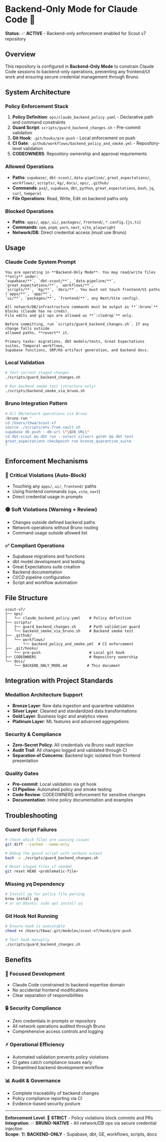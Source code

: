 # Backend-Only Mode for Claude Code 🚧

**Status**: ✅ **ACTIVE** - Backend-only enforcement enabled for Scout v7 repository

## Overview

This repository is configured in **Backend-Only Mode** to constrain Claude Code sessions to backend-only operations, preventing any frontend/UI work and ensuring secure credential management through Bruno.

## System Architecture

### Policy Enforcement Stack
1. **Policy Definition**: `ops/claude_backend_policy.yaml` - Declarative path and command constraints
2. **Guard Script**: `scripts/guard_backend_changes.sh` - Pre-commit validation
3. **Git Hook**: `.git/hooks/pre-push` - Local enforcement on push
4. **CI Gate**: `.github/workflows/backend_policy_and_smoke.yml` - Repository-level validation
5. **CODEOWNERS**: Repository ownership and approval requirements

### Allowed Operations
- **Paths**: `supabase/`, `dbt-scout/`, `data-pipeline/`, `great_expectations/`, `workflows/`, `scripts/`, `kg/`, `docs/`, `ops/`, `.github/`
- **Commands**: `psql`, `supabase`, `dbt`, `python`, `great_expectations`, `bash`, `jq`, `curl`, `temporal`
- **File Operations**: Read, Write, Edit on backend paths only

### Blocked Operations
- **Paths**: `apps/`, `app/`, `ui/`, `packages/`, `frontend/`, `*.config.{js,ts}`
- **Commands**: `npm`, `pnpm`, `yarn`, `next`, `vite`, `playwright`
- **Network/DB**: Direct credential access (must use Bruno)

## Usage

### Claude Code System Prompt
```
You are operating in **Backend-Only Mode**. You may read/write files **only** under: 
`supabase/**`, `dbt-scout/**`, `data-pipeline/**`, `great_expectations/**`, `workflows/**`, 
`scripts/**`, `kg/**`, `docs/**`. You must not touch frontend/UI paths (`apps/**`, `app/**`, 
`ui/**`, `packages/**`, `frontend/**`, any Next/Vite config).

All network/DB/infrastructure commands must be output as **`:bruno`** blocks (Claude has no creds). 
File edits and git ops are allowed as **`:clodrep`** only.

Before committing, run `scripts/guard_backend_changes.sh`. If any change falls outside 
allowed paths, **revert** it.

Primary tasks: migrations, dbt models/tests, Great Expectations suites, Temporal workflows, 
Supabase functions, SRP/KG artifact generation, and backend docs.
```

### Local Validation
```bash
# Test current staged changes
./scripts/guard_backend_changes.sh

# Run backend smoke test (structure only)
./scripts/backend_smoke_via_bruno.sh
```

### Bruno Integration Pattern
```bash
# All DB/network operations via Bruno
:bruno run "
cd /Users/tbwa/scout-v7
source ./scripts/env.from.vault.sh
supabase db push --db-url \"\$DB_URL\"
cd dbt-scout && dbt run --select silver+ gold+ && dbt test
great_expectations checkpoint run bronze_quarantine_suite
"
```

## Enforcement Mechanisms

### 🔴 Critical Violations (Auto-Block)
- Touching any `apps/`, `ui/`, `frontend/` paths
- Using frontend commands (`npm`, `vite`, `next`)
- Direct credential usage in prompts

### 🟡 Soft Violations (Warning + Review)
- Changes outside defined backend paths
- Network operations without Bruno routing
- Command usage outside allowed list

### ✅ Compliant Operations
- Supabase migrations and functions
- dbt model development and testing
- Great Expectations suite creation
- Backend documentation
- CI/CD pipeline configuration
- Script and workflow automation

## File Structure

```
scout-v7/
├── ops/
│   └── claude_backend_policy.yaml    # Policy definition
├── scripts/
│   ├── guard_backend_changes.sh      # Path validation guard  
│   └── backend_smoke_via_bruno.sh    # Backend smoke test
├── .github/
│   └── workflows/
│       └── backend_policy_and_smoke.yml  # CI enforcement
├── .git/hooks/
│   └── pre-push                      # Local git hook
├── CODEOWNERS                        # Repository ownership
└── docs/
    └── BACKEND_ONLY_MODE.md         # This document
```

## Integration with Project Standards

### Medallion Architecture Support
- **Bronze Layer**: Raw data ingestion and quarantine validation
- **Silver Layer**: Cleaned and standardized data transformations  
- **Gold Layer**: Business logic and analytics views
- **Platinum Layer**: ML features and advanced aggregations

### Security & Compliance
- **Zero-Secret Policy**: All credentials via Bruno vault injection
- **Audit Trail**: All changes logged and validated through CI
- **Separation of Concerns**: Backend logic isolated from frontend presentation

### Quality Gates
- **Pre-commit**: Local validation via git hook
- **CI Pipeline**: Automated policy and smoke testing  
- **Code Review**: CODEOWNERS enforcement for sensitive changes
- **Documentation**: Inline policy documentation and examples

## Troubleshooting

### Guard Script Failures
```bash
# Check which files are causing issues
git diff --cached --name-only

# Debug the guard script with verbose output
bash -x ./scripts/guard_backend_changes.sh

# Reset staged files if needed
git reset HEAD <problematic-file>
```

### Missing yq Dependency
```bash
# Install yq for policy file parsing
brew install yq
# or on Ubuntu: sudo apt install yq
```

### Git Hook Not Running
```bash
# Ensure hook is executable
chmod +x /Users/tbwa/.git/modules/scout-v7/hooks/pre-push

# Test hook manually
./scripts/guard_backend_changes.sh
```

## Benefits

### 🎯 Focused Development
- Claude Code constrained to backend expertise domain
- No accidental frontend modifications
- Clear separation of responsibilities

### 🔒 Security Compliance  
- Zero credentials in prompts or repository
- All network operations audited through Bruno
- Comprehensive access controls and logging

### ⚡ Operational Efficiency
- Automated validation prevents policy violations
- CI gates catch compliance issues early
- Streamlined backend development workflow

### 📊 Audit & Governance
- Complete traceability of backend changes
- Policy compliance reporting via CI
- Evidence-based security posture

---

**Enforcement Level**: 🔴 **STRICT** - Policy violations block commits and PRs  
**Integration**: ✅ **BRUNO-NATIVE** - All network/DB ops via secure credential injection  
**Scope**: 🏗️ **BACKEND-ONLY** - Supabase, dbt, GE, workflows, scripts, docs